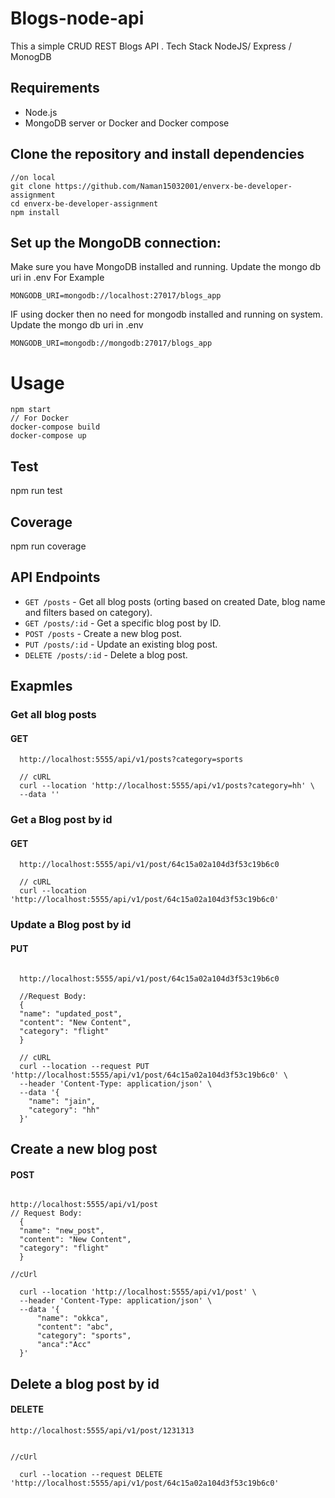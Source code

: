 # Blogs-node-api  
This a simple CRUD REST Blogs API . Tech Stack NodeJS/ Express / MonogDB

## Requirements

- Node.js 
- MongoDB server or Docker and Docker compose
  
## Clone the repository and install dependencies

``` 
//on local
git clone https://github.com/Naman15032001/enverx-be-developer-assignment
cd enverx-be-developer-assignment
npm install
```

## Set up the MongoDB connection:

Make sure you have MongoDB installed and running.
Update the  mongo db uri in .env For Example 

```
MONGODB_URI=mongodb://localhost:27017/blogs_app
```

IF using docker then no need for mongodb installed and running on system.
Update the  mongo db uri in .env
```
MONGODB_URI=mongodb://mongodb:27017/blogs_app
```

# Usage

``` 
npm start
// For Docker
docker-compose build
docker-compose up
```

## Test
npm run test

## Coverage
npm run coverage

## API Endpoints

- `GET /posts` - Get all blog posts (orting based on created Date, blog name and filters based on category).
- `GET /posts/:id` - Get a specific blog post by ID.
- `POST /posts` - Create a new blog post.
- `PUT /posts/:id` - Update an existing blog post.
- `DELETE /posts/:id` - Delete a blog post.

## Exapmles

###  Get all blog posts

  #### GET

```
  http://localhost:5555/api/v1/posts?category=sports

  // cURL
  curl --location 'http://localhost:5555/api/v1/posts?category=hh' \
  --data ''
```


### Get a Blog post by id

  #### GET

```
  http://localhost:5555/api/v1/post/64c15a02a104d3f53c19b6c0

  // cURL
  curl --location 'http://localhost:5555/api/v1/post/64c15a02a104d3f53c19b6c0'
```

### Update a Blog post by id

   #### PUT

```

  http://localhost:5555/api/v1/post/64c15a02a104d3f53c19b6c0

  //Request Body:
  {
  "name": "updated_post",
  "content": "New Content",
  "category": "flight"
  }

  // cURL
  curl --location --request PUT 'http://localhost:5555/api/v1/post/64c15a02a104d3f53c19b6c0' \
  --header 'Content-Type: application/json' \
  --data '{
    "name": "jain",
    "category": "hh"
  }'
```

## Create a new blog post

 #### POST

```

http://localhost:5555/api/v1/post
// Request Body:
  {
  "name": "new_post",
  "content": "New Content",
  "category": "flight"
  }

//cUrl

  curl --location 'http://localhost:5555/api/v1/post' \
  --header 'Content-Type: application/json' \
  --data '{
      "name": "okkca",
      "content": "abc",
      "category": "sports",
      "anca":"Acc"
  }'

```

## Delete a  blog post by id

  #### DELETE

```
http://localhost:5555/api/v1/post/1231313


//cUrl

  curl --location --request DELETE 'http://localhost:5555/api/v1/post/64c15a02a104d3f53c19b6c0'

```


